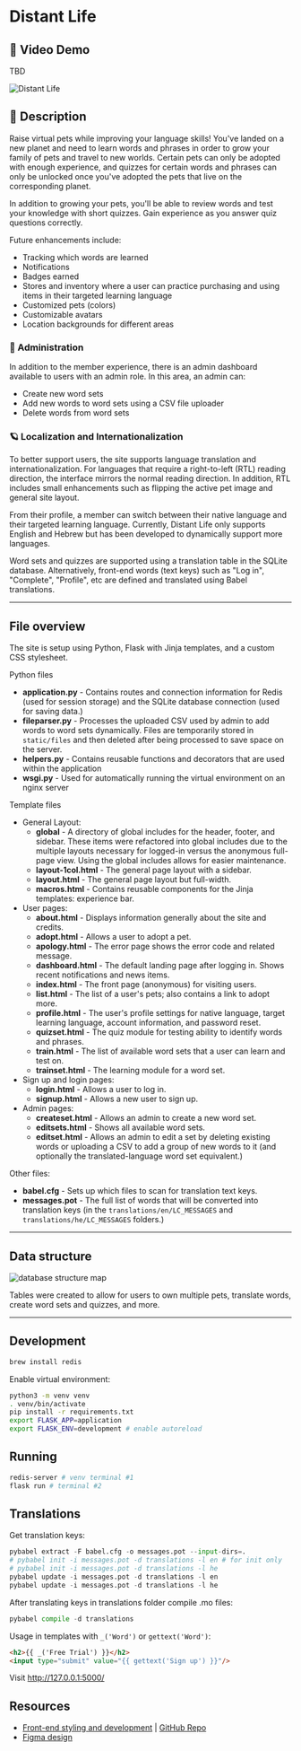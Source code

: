 # Distant Life

## 🍿 Video Demo

TBD

![Distant Life](./static/logos/logo-light-blue.svg)


## 🤖 Description

Raise virtual pets while improving your language skills! You've landed on a new planet and need to learn words and phrases in order to grow your family of pets and travel to new worlds. Certain pets can only be adopted with enough experience, and quizzes for certain words and phrases can only be unlocked once you've adopted the pets that live on the corresponding planet. 

In addition to growing your pets, you'll be able to review words and test your knowledge with short quizzes. Gain experience as you answer quiz questions correctly. 

Future enhancements include:

- Tracking which words are learned
- Notifications
- Badges earned
- Stores and inventory where a user can practice purchasing and using items in their targeted learning language
- Customized pets (colors)
- Customizable avatars
- Location backgrounds for different areas

### 📔 Administration

In addition to the member experience, there is an admin dashboard available to users with an admin role. In this area, an admin can:

- Create new word sets
- Add new words to word sets using a CSV file uploader
- Delete words from word sets

### 🪐 Localization and Internationalization

To better support users, the site supports language translation and internationalization. For languages that require a right-to-left (RTL) reading direction, the interface mirrors the normal reading direction. In addition, RTL includes small enhancements such as flipping the active pet image and general site layout.

From their profile, a member can switch between their native language and their targeted learning language. Currently, Distant Life only supports English and Hebrew but has been developed to dynamically support more languages.

Word sets and quizzes are supported using a translation table in the SQLite database. Alternatively, front-end words (text keys) such as "Log in", "Complete", "Profile", etc are defined and translated using Babel translations. 

------

## File overview

The site is setup using Python, Flask with Jinja templates, and a custom CSS stylesheet.

Python files

- **application.py** - Contains routes and connection information for Redis (used for session storage) and the SQLite database connection (used for saving data.)
- **fileparser.py** - Processes the uploaded CSV used by admin to add words to word sets dynamically. Files are temporarily stored in `static/files` and then deleted after being processed to save space on the server.
- **helpers.py** - Contains reusable functions and decorators that are used within the application
- **wsgi.py** - Used for automatically running the virtual environment on an nginx server

Template files

- General Layout:
  - **global** - A directory of global includes for the header, footer, and sidebar. These items were refactored into global includes due to the multiple layouts necessary for logged-in versus the anonymous full-page view. Using the global includes allows for easier maintenance.
  - **layout-1col.html** - The general page layout with a sidebar.
  - **layout.html** - The general page layout but full-width.
  - **macros.html** - Contains reusable components for the Jinja templates: experience bar.
- User pages:
  - **about.html** - Displays information generally about the site and credits.
  - **adopt.html** - Allows a user to adopt a pet.
  - **apology.html** - The error page shows the error code and related message.
  - **dashboard.html** - The default landing page after logging in. Shows recent notifications and news items.
  - **index.html** - The front page (anonymous) for visiting users.
  - **list.html** - The list of a user's pets; also contains a link to adopt more.
  - **profile.html** - The user's profile settings for native language, target learning language, account information, and password reset.
  - **quizset.html** - The quiz module for testing ability to identify words and phrases.
  - **train.html** - The list of available word sets that a user can learn and test on.
  - **trainset.html** - The learning module for a word set.
- Sign up and login pages:
  - **login.html** - Allows a user to log in.
  - **signup.html** - Allows a new user to sign up.
- Admin pages:
  - **createset.html** - Allows an admin to create a new word set.
  - **editsets.html** - Shows all available word sets.
  - **editset.html** - Allows an admin to edit a set by deleting existing words or uploading a CSV to add a group of new words to it (and optionally the translated-language word set equivalent.)

Other files:

- **babel.cfg** - Sets up which files to scan for translation text keys.
- **messages.pot** - The full list of words that will be converted into translation keys (in the `translations/en/LC_MESSAGES` and `translations/he/LC_MESSAGES` folders.)

------

## Data structure

![database structure map](./static/readme/Distantlifedb.png)

Tables were created to allow for users to own multiple pets, translate words, create word sets and quizzes, and more.

------

## Development

```sh
brew install redis
```

Enable virtual environment:

```sh
python3 -m venv venv
. venv/bin/activate
pip install -r requirements.txt
export FLASK_APP=application
export FLASK_ENV=development # enable autoreload
```

## Running

```sh
redis-server # venv terminal #1
flask run # terminal #2
```

## Translations

Get translation keys:

```python
pybabel extract -F babel.cfg -o messages.pot --input-dirs=.
# pybabel init -i messages.pot -d translations -l en # for init only
# pybabel init -i messages.pot -d translations -l he
pybabel update -i messages.pot -d translations -l en
pybabel update -i messages.pot -d translations -l he
```

After translating keys in translations folder compile .mo files:

```python
pybabel compile -d translations
```

Usage in templates with `_('Word')` or `gettext('Word')`:

```html
<h2>{{ _('Free Trial') }}</h2>
<input type="submit" value="{{ gettext('Sign up') }}"/>
```


Visit http://127.0.0.1:5000/

## Resources 

- [Front-end styling and development](https://virtual.github.io/fed-projects/04) | [GitHub Repo](https://github.com/virtual/fed-projects)
- [Figma design](https://www.figma.com/file/6ckmGH0eDFj1956hPH8n0V/DistantLife-final-CS50x?node-id=6%3A2860)
